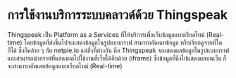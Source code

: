 # การใช้งานบริการระบบคลาวด์ด้วย Thingspeak

Thingspeak เป็น Platform as a Services ที่ให้บริการเพื่อเก็บข้อมูลแบบเรียลไทม์ (Real-time) โดยข้อมูลที่ส่งขึ้นไปจะแสดงข้อมูลในรูปแบบกราฟ สามารถอัดเดทข้อมูล หรือเรียกดูจากที่ใดก็ได้ ซึ่งก็คล้าย ๆ กับ netpie.io แต่สิ่งที่ต่างกัน คือ Thingspeak จะแสดงผลข้อมูลในรูปแบบกราฟ และสามารถนำกราฟที่แสดงผลไปใช้งานที่เว็บได้อีกด้วย (iframe) ซึ่งข้อมูลที่ดึงไปแสดงผลบนเว็บ ก็จะสามารถอัพเดทข้อมูลแบบเรียลไทม์ (Real-time) 

